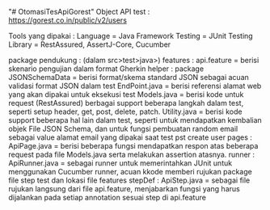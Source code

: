"# OtomasiTesApiGorest" 
Object API test :
https://gorest.co.in/public/v2/users

Tools yang dipakai :
Language = Java
Framework Testing = JUnit
Testing Library = RestAssured, AssertJ-Core, Cucumber

package pendukung : (dalam src>test>java>)
features : 
api.feature = berisi skenario pengujian dalam format Gherkin
helper :
package JSONSchemaData = berisi format/skema standard JSON sebagai acuan validasi format JSON dalam test
EndPoint.java = berisi referensi alamat web yang akan dipakai untuk eksekusi test
Models.java = berisi kode untuk request (RestAssured) berbagai support beberapa langkah dalam test, seperti setup header, get, post, delete, patch.
Utility.java = berisi kode support beberapa hal lain dalam test, seperti untuk mendapatkan kembalian objek File JSON Schema, dan untuk fungsi pembuatan random email sebagai value alamat email yang dipakai saat test pst create user
pages :
ApiPage.java = berisi beberapa fungsi mendapatkan respon atas beberapa request pada file Models.java serta melakukan assertion atasnya.
runner :
ApiRunner.java = sebagai runner untuk memerintahkan JUnit untuk menggunakan Cucumber runner, acuan kkode memberi rujukan package file step test dan lokasi file features
stepDef :
ApiStep.java = sebagai file rujukan langsung dari file api.feature, menjabarkan fungsi yang harus dijalankan pada setiap annotation sesuai step di api.feature

